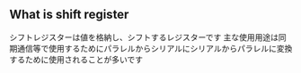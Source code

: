 ## What is shift register
シフトレジスターは値を格納し、シフトするレジスターです
主な使用用途は同期通信等で使用するためにパラレルからシリアルにシリアルからパラレルに変換するために使用されることが多いです

